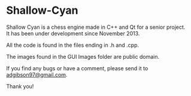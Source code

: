 Shallow-Cyan
============

Shallow Cyan is a chess engine made in C++ and Qt for a senior project.  
It has been under development since November 2013. 

All the code is found in the files ending in .h and .cpp.

The images found in the GUI Images folder are public domain.


If you find any bugs or have a comment, please send it to adgibson97@gmail.com.

Thank you!
